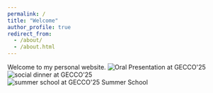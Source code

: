 ```yaml
---
permalink: /
title: "Welcome"
author_profile: true
redirect_from: 
  - /about/
  - /about.html
---
```




Welcome to my personal website.
![Oral Presentation at GECCO'25](pic1.jpg)
![social dinner at GECCO'25](pic2.jpg)
![summer school at GECCO'25 Summer School](pic3.jpg)